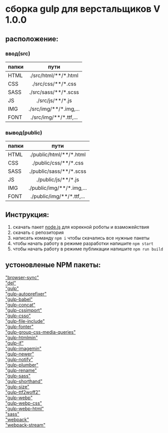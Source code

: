 # сборка gulp для верстальщиков V 1.0.0

## расположение:
### ввод(src)
| папки    | пути                     | 
| ------------- |:------------------: | 
| HTML     | ./src/html/\*\*/\*.html           | 
| CSS      | ./src/css/\*\*/\*.css             | 
| SASS     | ./src/sass/\*\*/\*.scss           | 
| JS       | ./src/js/\*\*/\*.js               | 
| IMG      | ./src/img/\*\*/\*.img,...         | 
| FONT     | ./src/img/\*\*/\*.ttf,...         | 
### вывод(public)
| папки       | пути                | 
| ------------- |:------------------:| 
| HTML     | ./public/html/\*\*/\*.html           | 
| CSS      | ./public/css/\*\*/\*.css             | 
| SASS     | ./public/sass/\*\*/\*.scss           | 
| JS       | ./public/js/\*\*/\*.js               | 
| IMG      | ./public/img/\*\*/\*.img,...         | 
| FONT     | ./public/img/\*\*/\*.ttf,...         | 


## Инструкция:
  1. скачать пакет [node.js](https://nodejs.org/en/) для корекной роботы и взаможействия 
  2. скачать с репозитория
  3. написать команду `npm i` чтобы скачались все нужные пакеты 
  4. чтобы начать работу в режиме разработки напишите `npm start`
  5. чтобы начать работу в режиме публикации напишите `npm run build`

  ## устоновленые NPM пакеты:
  ["browser-sync"]() <br/>
  ["del"]() <br/>
  ["gulp"]() <br/>
  ["gulp-autoprefixer"]() <br/>
  ["gulp-babel"]() <br/>
  ["gulp-concat"]() <br/>
  ["gulp-cssimport"]() <br/>
  ["gulp-csso"]() <br/>
  ["gulp-file-include"]() <br/>
  ["gulp-fonter"]() <br/>
  ["gulp-group-css-media-queries"]() <br/>
  ["gulp-htmlmin"]() <br/>
  ["gulp-if"]() <br/>
  ["gulp-imagemin"]() <br/>
  ["gulp-newer"]() <br/>
  ["gulp-notify"]() <br/>
  ["gulp-plumber"]() <br/>
  ["gulp-rename"]() <br/>
  ["gulp-sass"]() <br/>
  ["gulp-shorthand"]() <br/>
  ["gulp-size"]() <br/>
  ["gulp-ttf2woff2"]() <br/>
  ["gulp-webp"]() <br/>
  ["gulp-webp-css"]() <br/>
  ["gulp-webp-html"]() <br/>
  ["sass"]() <br/>
  ["webpack"]() <br/>
  ["webpack-stream"]() <br/>